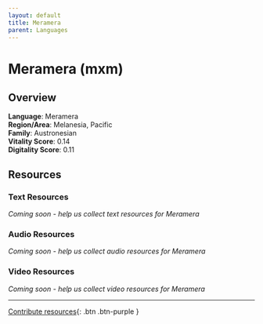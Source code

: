 ```yaml
---
layout: default
title: Meramera
parent: Languages
---
```


# Meramera (mxm)

## Overview

**Language**: Meramera  
**Region/Area**: Melanesia, Pacific  
**Family**: Austronesian  
**Vitality Score**: 0.14  
**Digitality Score**: 0.11  

## Resources

### Text Resources
*Coming soon - help us collect text resources for Meramera*

### Audio Resources
*Coming soon - help us collect audio resources for Meramera*

### Video Resources
*Coming soon - help us collect video resources for Meramera*

---

[Contribute resources](https://fairtrain.github.io/){: .btn .btn-purple }
